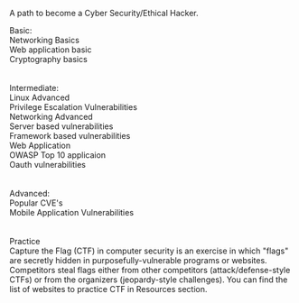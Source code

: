 A path to become a Cyber Security/Ethical Hacker.


Basic: <br>
Networking Basics <br>
Web application basic <br>
Cryptography basics <br>
<br>
<br>
Intermediate: <br>
Linux Advanced <br>
Privilege Escalation Vulnerabilities <br>
Networking Advanced <br>
Server based vulnerabilities <br>
Framework based vulnerabilities <br>
Web Application <br>
OWASP Top 10 applicaion <br>
Oauth vulnerabilities <br>
<br>
<br>
Advanced: <br>
Popular CVE's<br> 
Mobile Application Vulnerabilities<br>
 <br>
<br> 
Practice <br>
Capture the Flag (CTF) in computer security is an exercise in which "flags" are secretly hidden in purposefully-vulnerable programs or websites. Competitors steal flags either from other competitors (attack/defense-style CTFs) or from the organizers (jeopardy-style challenges). You can find the list of websites to practice CTF in Resources section.
